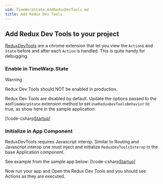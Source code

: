 ```yaml
---
uid: TimeWarpState:AddReduxDevTools.md
title: Add Redux Dev Tools
---
```


## Add Redux Dev Tools to your project

[ReduxDevTools](https://chrome.google.com/webstore/detail/redux-devtools/lmhkpmbekcpmknklioeibfkpmmfibljd) are a chrome extension that let you view the `Action`s and `State` before and after each `Action` is handled.
This is quite handy for debugging.

### Enable in TimeWarp.State

> [!WARNING]
> Redux Dev Tools should NOT be enabled in production.

Redux Dev Tools are disabled by default.  Update the options passed to the `AddTimeWarpState` extension method to set `UseReduxDevToolsBehavior` to true, as show here in the sample application:

[!code-csharp[Startup](../../Samples/01-StateActionsHandlers/Sample/Client/Program.cs?highlight=16 "Code Link")]

### Initialize in App Component

ReduxDevTools requires Javascript interop. Similar to Routing and Javascript interop one must inject and initialize `ReduxDevToolsInterop` in the base Application component.

See example from the sample app below:
[!code-csharp[Startup](../../Samples/01-StateActionsHandlers/Sample/Client/App.razor.cs?highlight=12,19 "Code Link")]

Now run your app and Open the Redux Dev Tools and you should see Actions as they are executed.
